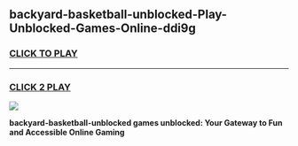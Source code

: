 
## backyard-basketball-unblocked-Play-Unblocked-Games-Online-ddi9g
<h3>
<a href="https://premium76.site?title=backyard-basketball-unblocked&ref=25A">CLICK TO PLAY</a></h3>
<hr>

<h3>
<a href="https://premium76.site?title=backyard-basketball-unblocked&ref=25A">CLICK 2 PLAY</a>
  
</h3>

<a href="https://premium76.site?title=backyard-basketball-unblocked&ref=25A"><img src="https://clearcache.store/games.png"></a>


**backyard-basketball-unblocked games unblocked: Your Gateway to Fun and Accessible Online Gaming**
